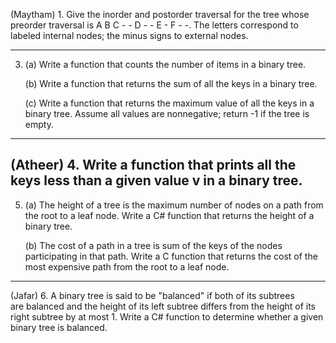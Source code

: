 (Maytham) 1. Give the inorder and postorder traversal for the tree whose preorder
    traversal is A B C - - D - - E - F - -.  The letters correspond to
    labeled internal nodes; the minus signs to external nodes.

---

 3. (a)  Write a function that counts the number of items in a binary tree.

    (b)  Write a function that returns the sum of all the keys in a binary tree.

    (c)  Write a function that returns the maximum value of all the keys in a binary
         tree. Assume all values are nonnegative; return -1 if the tree is empty.
		 
---
 (Atheer) 4. Write a function that prints all the keys less than a given value v in a binary tree. 
---
 5. (a)  The height of a tree is the maximum number of nodes on a path from the root
         to a leaf node. Write a C# function that returns the height of a binary tree.

    (b)  The cost of a path in a tree is sum of the keys of the nodes participating
         in that path. Write a C function that returns the cost of the most expensive
         path from the root to a leaf node.
---
 (Jafar) 6. A binary tree is said to be "balanced" if both of its subtrees  
    are balanced and the height of its left subtree differs from the
    height of its right subtree by at most 1.  Write a C# function to
    determine whether a given binary tree is balanced.
    
